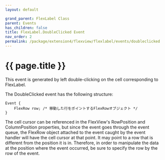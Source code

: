 ```yaml
---
layout: default

grand_parent: FlexLabel Class
parent: Events
has_children: false
title: FlexLabel.DoubleClicked Event
nav_order: 2
permalink: /package/extension4/flexview/flexlabel/events/doubleclicked
---
```

# {{ page.title }}

This event is generated by left double-clicking on the cell corresponding to FlexLabel.

The DoubleClicked event has the following structure:

```
Event {
    FlexRow row; /* 移動した行をポイントするFlexRowオブジェクト */
}
```

The cell cursor can be referenced in the FlexView's RowPosition and ColumnPosition properties, but since the event goes through the event queue, the FlexRow object attached to the event caught by the event handler will have the cell cursor at that point. It may point to a row that is different from the position it is in. Therefore, in order to manipulate the data at the position where the event occurred, be sure to specify the row by the row of the event.